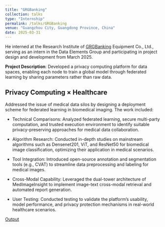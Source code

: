 ```yaml
---
title: "GRGBanking"
collection: talks
type: "Internship"
permalink: /talks/GRGBanking
venue: "Guangzhou City, Guangdong Province, China"
date: 2025-03-31
---
```


He interned at the Research Institute of [GRGBanking](https://global.grgbanking.com/en/) Equipment Co., Ltd., serving as an intern in the Data Elements Group and participating in project design and development from March 2025.


**Project Description**: Developed a privacy computing platform for data spaces, enabling each node to train a global model through federated learning by sharing parameters rather than raw data.  

## Privacy Computing × Healthcare  

Addressed the issue of medical data silos by designing a deployment scheme for federated learning in biomedical imaging. The work included:  

- Technical Comparisons: Analyzed federated learning, secure multi-party computation, and trusted execution environment to identify suitable privacy-preserving approaches for medical data collaboration.  

- Algorithm Research: Conducted in-depth studies on mainstream algorithms such as Densenet201, ViT, and ResNet50 for biomedical image classification, optimizing their application in medical scenarios.  

- Tool Integration: Introduced open-source annotation and segmentation tools (e.g., CVAT) to streamline data preprocessing and labeling for medical images.  

- Cross-Modal Capability: Leveraged the dual-tower architecture of MedImageInsight to implement image-text cross-modal retrieval and automated report generation.  

- User Testing: Conducted testing to validate the platform’s usability, model performance, and privacy protection mechanisms in real-world healthcare scenarios.

[Output](https://mailbnueducn-my.sharepoint.com/:f:/g/personal/sjs_mail_bnu_edu_cn/EqTgQo1_j6lBhtCUP8fWFLUB8V8oGC0RGahZgyzrtc1XMw?e=gqtXCp)

